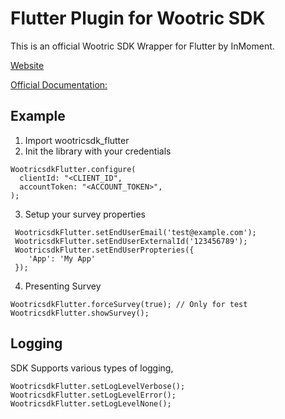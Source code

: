 # Flutter Plugin for Wootric SDK

This is an official Wootric SDK Wrapper for Flutter by InMoment.

[Website](https://inmoment.com/wootric/)

[Official Documentation:](https://docs.wootric.com/)

## Example

1. Import wootricsdk_flutter
2. Init the library with your credentials
```
WootricsdkFlutter.configure(
  clientId: "<CLIENT_ID",
  accountToken: "<ACCOUNT_TOKEN>",
);         
```
3. Setup your survey properties

```
 WootricsdkFlutter.setEndUserEmail('test@example.com');
 WootricsdkFlutter.setEndUserExternalId('123456789');
 WootricsdkFlutter.setEndUserPropteries({
    'App': 'My App'
 });
```

4. Presenting Survey

```
WootricsdkFlutter.forceSurvey(true); // Only for test
WootricsdkFlutter.showSurvey();          
```

## Logging

SDK Supports various types of logging,

```
WootricsdkFlutter.setLogLevelVerbose();
WootricsdkFlutter.setLogLevelError();
WootricsdkFlutter.setLogLevelNone();
```